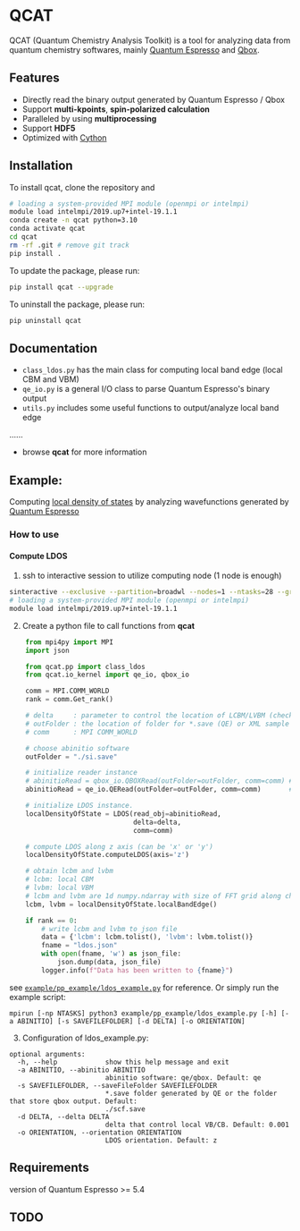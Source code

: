 # QCAT

QCAT (Quantum Chemistry Analysis Toolkit) is a tool for analyzing data from quantum chemistry softwares, mainly [Quantum Espresso](https://www.quantum-espresso.org) and [Qbox](http://qboxcode.org).

## Features
* Directly read the binary output generated by Quantum Espresso / Qbox
* Support **multi-kpoints**, **spin-polarized calculation**
* Paralleled by using **multiprocessing**
* Support **HDF5**
* Optimized with [Cython](https://github.com/cython/cython)

## Installation
To install qcat, clone the repository and
```bash
# loading a system-provided MPI module (openmpi or intelmpi)
module load intelmpi/2019.up7+intel-19.1.1
conda create -n qcat python=3.10
conda activate qcat
cd qcat
rm -rf .git # remove git track
pip install .
```
To update the package, please run:
```bash
pip install qcat --upgrade
```
To uninstall the package, please run:
```bash
pip uninstall qcat
```
## Documentation
* `class_ldos.py` has the main class for computing local band edge (local CBM and VBM)
* `qe_io.py` is a general I/O class to parse Quantum Espresso's binary output
* `utils.py` includes some useful functions to output/analyze local band edge

......
* browse **qcat** for more information

## Example:

Computing [local density of states](https://en.wikipedia.org/wiki/Density_of_states) by analyzing wavefunctions generated by [Quantum Espresso](https://www.quantum-espresso.org)

### How to use
#### Compute LDOS

1. ssh to interactive session to utilize computing node (1 node is enough)
```bash
sinteractive --exclusive --partition=broadwl --nodes=1 --ntasks=28 --gres=gpu:0 --time=2:00:00
# loading a system-provided MPI module (openmpi or intelmpi)
module load intelmpi/2019.up7+intel-19.1.1
```
2. Create a python file to call functions from **qcat**
```python
    from mpi4py import MPI
    import json

    from qcat.pp import class_ldos
    from qcat.io_kernel import qe_io, qbox_io

    comm = MPI.COMM_WORLD
    rank = comm.Get_rank()

    # delta     : parameter to control the location of LCBM/LVBM (checkout eq.3 of https://doi.org/10.1063/1.4811481)
    # outFolder : the location of folder for *.save (QE) or XML sample and qbox.out (QBOX) 
    # comm      : MPI COMM_WORLD

    # choose abinitio software
    outFolder = "./si.save"

    # initialize reader instance
    # abinitioRead = qbox_io.QBOXRead(outFolder=outFolder, comm=comm) # Qbox
    abinitioRead = qe_io.QERead(outFolder=outFolder, comm=comm)       # QE

    # initialize LDOS instance.
    localDensityOfState = LDOS(read_obj=abinitioRead,
                               delta=delta,
                               comm=comm)

    # compute LDOS along z axis (can be 'x' or 'y')
    localDensityOfState.computeLDOS(axis='z')

    # obtain lcbm and lvbm
    # lcbm: local CBM
    # lvbm: local VBM
    # lcbm and lvbm are 1d numpy.ndarray with size of FFT grid along chosen axis (z in this case).
    lcbm, lvbm = localDensityOfState.localBandEdge()

    if rank == 0:
        # write lcbm and lvbm to json file
        data = {'lcbm': lcbm.tolist(), 'lvbm': lvbm.tolist()}
        fname = "ldos.json"
        with open(fname, 'w') as json_file:
            json.dump(data, json_file)
        logger.info(f"Data has been written to {fname}")
```
see [`example/pp_example/ldos_example.py`](./example/pp_example/ldos_example.py) for reference. Or simply run the example script:

```
mpirun [-np NTASKS] python3 example/pp_example/ldos_example.py [-h] [-a ABINITIO] [-s SAVEFILEFOLDER] [-d DELTA] [-o ORIENTATION]
```
3. Configuration of ldos_example.py:
```
optional arguments:
  -h, --help            show this help message and exit
  -a ABINITIO, --abinitio ABINITIO
                        abinitio software: qe/qbox. Default: qe
  -s SAVEFILEFOLDER, --saveFileFolder SAVEFILEFOLDER
                        *.save folder generated by QE or the folder that store qbox output. Default:
                        ./scf.save
  -d DELTA, --delta DELTA
                        delta that control local VB/CB. Default: 0.001
  -o ORIENTATION, --orientation ORIENTATION
                        LDOS orientation. Default: z
```

## Requirements
version of Quantum Espresso >= 5.4

## TODO

